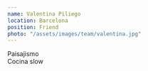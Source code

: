 ```yaml
---
name: Valentina Piliego
location: Barcelona
position: Friend
photo: "/assets/images/team/valentina.jpg"
---
```

Paisajismo  
Cocina slow

